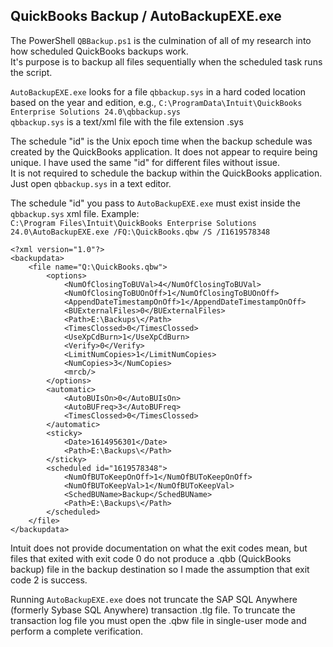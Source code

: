 ## QuickBooks Backup / AutoBackupEXE.exe
The PowerShell `QBBackup.ps1` is the culmination of all of my research into how scheduled QuickBooks backups work.  
It's purpose is to backup all files sequentially when the scheduled task runs the script.

`AutoBackupEXE.exe` looks for a file `qbbackup.sys` in a hard coded location based on the year and edition, e.g., `C:\ProgramData\Intuit\QuickBooks Enterprise Solutions 24.0\qbbackup.sys`  
`qbbackup.sys` is a text/xml file with the file extension .sys

The schedule "id" is the Unix epoch time when the backup schedule was created by the QuickBooks application.
It does not appear to require being unique. I have used the same "id" for different files without issue.  
It is not required to schedule the backup within the QuickBooks application. Just open `qbbackup.sys` in a text editor.

The schedule "id" you pass to `AutoBackupEXE.exe` must exist inside the `qbbackup.sys` xml file. Example:  
`C:\Program Files\Intuit\QuickBooks Enterprise Solutions 24.0\AutoBackupEXE.exe /FQ:\QuickBooks.qbw /S /I1619578348`
```
<?xml version="1.0"?>
<backupdata>
	<file name="Q:\QuickBooks.qbw">
		<options>
			<NumOfClosingToBUVal>4</NumOfClosingToBUVal>
			<NumOfClosingToBUOnOff>1</NumOfClosingToBUOnOff>
			<AppendDateTimestampOnOff>1</AppendDateTimestampOnOff>
			<BUExternalFiles>0</BUExternalFiles>
			<Path>E:\Backups\</Path>
			<TimesClossed>0</TimesClossed>
			<UseXpCdBurn>1</UseXpCdBurn>
			<Verify>0</Verify>
			<LimitNumCopies>1</LimitNumCopies>
			<NumCopies>3</NumCopies>
			<mrcb/>
		</options>
		<automatic>
			<AutoBUIsOn>0</AutoBUIsOn>
			<AutoBUFreq>3</AutoBUFreq>
			<TimesClossed>0</TimesClossed>
		</automatic>
		<sticky>
			<Date>1614956301</Date>
			<Path>E:\Backups\</Path>
		</sticky>
		<scheduled id="1619578348">
			<NumOfBUToKeepOnOff>1</NumOfBUToKeepOnOff>
			<NumOfBUToKeepVal>1</NumOfBUToKeepVal>
			<SchedBUName>Backup</SchedBUName>
			<Path>E:\Backups\</Path>
		</scheduled>
	</file>
</backupdata>

```

Intuit does not provide documentation on what the exit codes mean, but files that exited with exit code 0 do not produce a .qbb (QuickBooks backup) file in the backup destination so I made the assumption that exit code 2 is success.  

Running `AutoBackupEXE.exe` does not truncate the SAP SQL Anywhere (formerly Sybase SQL Anywhere) transaction .tlg file. To truncate the transaction log file you must open the .qbw file in single-user mode and perform a complete verification.
